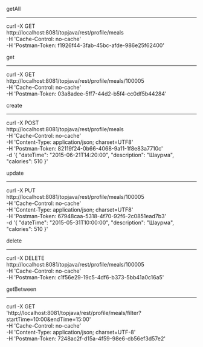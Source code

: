   getAll
  __________
  curl -X GET \
  http://localhost:8081/topjava/rest/profile/meals \
  -H 'Cache-Control: no-cache' \
  -H 'Postman-Token: f1926f44-3fab-45bc-afde-986e25f62400'
  
  get
  __________
  curl -X GET \
    http://localhost:8081/topjava/rest/profile/meals/100005 \
    -H 'Cache-Control: no-cache' \
    -H 'Postman-Token: 03a8adee-5ff7-44d2-b5f4-cc0df5b44284'
  
  create
  ___________
  curl -X POST \
    http://localhost:8081/topjava/rest/profile/meals \
    -H 'Cache-Control: no-cache' \
    -H 'Content-Type: application/json; charset=UTF8' \
    -H 'Postman-Token: 82119f24-0b66-4068-9a11-1f8e83a7710c' \
    -d '{
        "dateTime": "2015-06-21T14:20:00",
        "description": "Шаурма",
        "calories": 510
  }'
  
  update
  ___________
  curl -X PUT \
    http://localhost:8081/topjava/rest/profile/meals/100005 \
    -H 'Cache-Control: no-cache' \
    -H 'Content-Type: application/json; charset=UTF8' \
    -H 'Postman-Token: 67948caa-5318-4f70-92f6-2c0851ead7b3' \
    -d '{
        "dateTime": "2015-05-31T10:00:00",
        "description": "Шаурма",
        "calories": 510
  }'
  
  delete
  ___________
  curl -X DELETE \
    http://localhost:8081/topjava/rest/profile/meals/100005 \
    -H 'Cache-Control: no-cache' \
    -H 'Postman-Token: c1f56e29-19c5-4df6-b373-5bb41a0c16a5'
    
  getBetween
  ___________
  curl -X GET \
    'http://localhost:8081/topjava/rest/profile/meals/filter?startTime=10:00&endTime=15:00' \
    -H 'Cache-Control: no-cache' \
    -H 'Content-Type: application/json; charset=UTF-8' \
    -H 'Postman-Token: 7248ac2f-d15a-4f59-98e6-cb56ef3d57e2'
